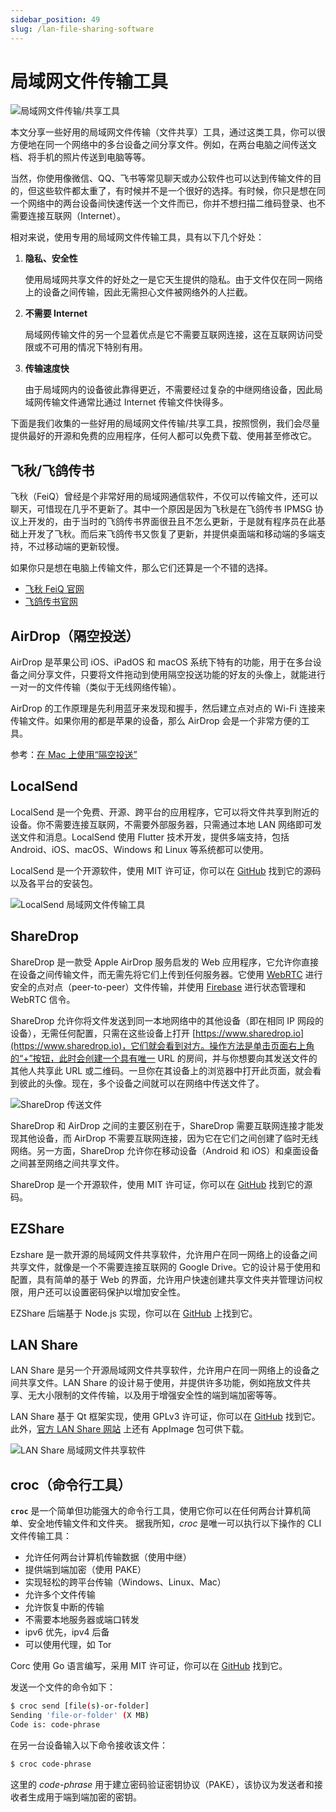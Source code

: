 ```yaml
---
sidebar_position: 49
slug: /lan-file-sharing-software
---
```


# 局域网文件传输工具

![局域网文件传输/共享工具](https://static.getiot.tech/lan-file-sharing.png#center)

本文分享一些好用的局域网文件传输（文件共享）工具，通过这类工具，你可以很方便地在同一个网络中的多台设备之间分享文件。例如，在两台电脑之间传送文档、将手机的照片传送到电脑等等。

当然，你使用像微信、QQ、飞书等常见聊天或办公软件也可以达到传输文件的目的，但这些软件都太重了，有时候并不是一个很好的选择。有时候，你只是想在同一个网络中的两台设备间快速传送一个文件而已，你并不想扫描二维码登录、也不需要连接互联网（Internet）。

相对来说，使用专用的局域网文件传输工具，具有以下几个好处：

1. **隐私、安全性**

   使用局域网共享文件的好处之一是它天生提供的隐私。由于文件仅在同一网络上的设备之间传输，因此无需担心文件被网络外的人拦截。

2. **不需要 Internet**

   局域网传输文件的另一个显着优点是它不需要互联网连接，这在互联网访问受限或不可用的情况下特别有用。

3. **传输速度快**

   由于局域网内的设备彼此靠得更近，不需要经过复杂的中继网络设备，因此局域网传输文件通常比通过 Internet 传输文件快得多。

下面是我们收集的一些好用的局域网文件传输/共享工具，按照惯例，我们会尽量提供最好的开源和免费的应用程序，任何人都可以免费下载、使用甚至修改它。



## 飞秋/飞鸽传书

飞秋（FeiQ）曾经是个非常好用的局域网通信软件，不仅可以传输文件，还可以聊天，可惜现在几乎不更新了。其中一个原因是因为飞秋是在飞鸽传书 IPMSG 协议上开发的，由于当时的飞鸽传书界面很丑且不怎么更新，于是就有程序员在此基础上开发了飞秋。而后来飞鸽传书又恢复了更新，并提供桌面端和移动端的多端支持，不过移动端的更新较慢。

如果你只是想在电脑上传输文件，那么它们还算是一个不错的选择。

- [飞秋 FeiQ 官网](https://www.feiq.cn)
- [飞鸽传书官网](http://www.ipmsg.org.cn)



## AirDrop（隔空投送）

AirDrop 是苹果公司 iOS、iPadOS 和 macOS 系统下特有的功能，用于在多台设备之间分享文件，只要将文件拖动到使用隔空投送功能的好友的头像上，就能进行一对一的文件传输（类似于无线网络传输）。

AirDrop 的工作原理是先利用蓝牙来发现和握手，然后建立点对点的 Wi-Fi 连接来传输文件。如果你用的都是苹果的设备，那么 AirDrop 会是一个非常方便的工具。

参考：[在 Mac 上使用“隔空投送”](https://support.apple.com/zh-cn/102538)



## LocalSend

LocalSend 是一个免费、开源、跨平台的应用程序，它可以将文件共享到附近的设备。你不需要连接互联网，不需要外部服务器，只需通过本地 LAN 网络即可发送文件和消息。LocalSend 使用 Flutter 技术开发，提供多端支持，包括 Android、iOS、macOS、Windows 和 Linux 等系统都可以使用。

LocalSend 是一个开源软件，使用 MIT 许可证，你可以在 [GitHub](https://github.com/localsend/localsend) 找到它的源码以及各平台的安装包。

![LocalSend 局域网文件传输工具](https://static.getiot.tech/LocalSend-02.png#center)



## ShareDrop

ShareDrop 是一款受 Apple AirDrop 服务启发的 Web 应用程序，它允许你直接在设备之间传输文件，而无需先将它们上传到任何服务器。它使用 [WebRTC](https://webrtc.org) 进行安全的点对点（peer-to-peer）文件传输，并使用 [Firebase](https://www.firebase.com) 进行状态管理和 WebRTC 信令。

ShareDrop 允许你将文件发送到同一本地网络中的其他设备（即在相同 IP 网段的设备），无需任何配置，只需在这些设备上打开 [https://www.sharedrop.io](https://www.sharedrop.io)，它们就会看到对方。操作方法是单击页面右上角的“+”按钮，此时会创建一个具有唯一 URL 的房间，并与你想要向其发送文件的其他人共享此 URL 或二维码。一旦你在其设备上的浏览器中打开此页面，就会看到彼此的头像。现在，多个设备之间就可以在网络中传送文件了。

![ShareDrop 传送文件](https://static.getiot.tech/ShareDrop.png#center)

ShareDrop 和 AirDrop 之间的主要区别在于，ShareDrop 需要互联网连接才能发现其他设备，而 AirDrop 不需要互联网连接，因为它在它们之间创建了临时无线网络。另一方面，ShareDrop 允许你在移动设备（Android 和 iOS）和桌面设备之间甚至网络之间共享文件。

ShareDrop 是一个开源软件，使用 MIT 许可证，你可以在 [GitHub](https://github.com/szimek/sharedrop) 找到它的源码。



## EZShare

Ezshare 是一款开源的局域网文件共享软件，允许用户在同一网络上的设备之间共享文件，就像是一个不需要连接互联网的 Google Drive。它的设计易于使用和配置，具有简单的基于 Web 的界面，允许用户快速创建共享文件夹并管理访问权限，用户还可以设置密码保护以增加安全性。

EZShare 后端基于 Node.js 实现，你可以在 [GitHub](https://github.com/mifi/ezshare) 上找到它。



## LAN Share

LAN Share 是另一个开源局域网文件共享软件，允许用户在同一网络上的设备之间共享文件。LAN Share 的设计易于使用，并提供许多功能，例如拖放文件共享、无大小限制的文件传输，以及用于增强安全性的端到端加密等等。

LAN Share 基于 Qt 框架实现，使用 GPLv3 许可证，你可以在 [GitHub](https://github.com/abdularis/LAN-Share) 找到它。此外，[官方 LAN Share 网站](https://appimage.github.io/LANShare/) 上还有 AppImage 包可供下载。 

![LAN Share 局域网文件共享软件](https://static.getiot.tech/LAN-Share.png#center)



## croc（命令行工具）

**`croc`** 是一个简单但功能强大的命令行工具，使用它你可以在任何两台计算机简单、安全地传输文件和文件夹。 据我所知，*croc* 是唯一可以执行以下操作的 CLI 文件传输工具：

- 允许任何两台计算机传输数据（使用中继）
- 提供端到端加密（使用 PAKE）
- 实现轻松的跨平台传输（Windows、Linux、Mac）
- 允许多个文件传输
- 允许恢复中断的传输
- 不需要本地服务器或端口转发
- ipv6 优先，ipv4 后备
- 可以使用代理，如 Tor

Corc 使用 Go 语言编写，采用 MIT 许可证，你可以在 [GitHub](https://github.com/schollz/croc) 找到它。

发送一个文件的命令如下：

```bash
$ croc send [file(s)-or-folder]
Sending 'file-or-folder' (X MB)
Code is: code-phrase
```

在另一台设备输入以下命令接收该文件：

```bash
$ croc code-phrase
```

这里的 *code-phrase* 用于建立密码验证密钥协议（PAKE），该协议为发送者和接收者生成用于端到端加密的密钥。



<!--

---



## Updog

Updog 是 Python 的 `SimpleHTTPServer` 的替代品。它允许通过 HTTP/S 上传和下载，可以设置临时 SSL 证书并使用 HTTP 基本身份验证。

安装方式：

```bash
pip3 install updog
```

[GitHub](https://github.com/sc0tfree/updog)



## Airshare

Airshare is a Python-based tool that transfers data between two machines in a local network using Multicast-DNS. It also provides a non-CLI HTTP gateway. The tool is completely offline and supports blazing fast content transfer within a local network. It lets you transfer plain text and files.

Additionally, it supports transfer of multiple files, directories and large files, and can be used as a module in other Python programs. Airshare is cross-platform, working on Linux, Windows, and Mac, and also supports mobile devices. Furthermore, it uses Multicast-DNS service registration and discovery, making content easily accessible with human-readable codes.

[GitHub](https://github.com/KuroLabs/Airshare)



## D-LAN

[GitHub](https://github.com/Ummon/D-LAN)



## LANDrop

[LANDrop](https://landrop.app/)

[GitHub](https://github.com/LANDrop/LANDrop)



---



## Node.js-LAN-File-Sharing

This is a small Node.js app designed for sharing files while on the same network. Especially useful when you are trying to get a file from a friend and their device has a single broken USB port.

Once installed, it creates a local web server that enables you to share files and access them from your network.

**Its features include:**

- Easy to use Drag and Drop file upload.
- Faster than uploading to a server then downloading since you are the server.
- Works with large files (tested with >2gb).
- The page opens fast due to being lightweight. (Native JS + Vue 2)

The main disadvantage of this app is that it requires technical skills to setup and use.



## LanXchange

LanXchange is a simple tool for spontaneous, local network file transfers. Supports Windows, macOS and Linux PCs and Android phones.

It is written in Java and work in portable mode. It also supports multiple file transfers, large file transfers and allows you to exchange, share and transfer files between different systems, platforms, and devices.

LanXchange is released under the GPL-3.0 License.



## ffsend

ffsend is a command-line terminal app that allow you to share files and directory easy. All files are always encrypted on the client, and secrets are never shared with the remote host. An optional password may be specified, and a default file lifetime of 1 (up to 20) download or 24 hours is enforced to ensure your stuff does not remain online forever.

ffsend works on Windows, macOS, FreeBSD and Linux. It is also can be installed using Docker.

**ffsend features include:**

- Fully featured and friendly command line tool
- Upload and download files and directories securely, always encrypted on the client
- Additional password protection, generation and configurable download limits
- File and directory archiving and extraction
- Built-in share URL shortener and QR code generator
- Supports Send v3 (current) and v2
- History tracking your files for easy management
- Ability to use your own Send hosts
- Inspect or delete shared files
- Accurate error reporting
- Streaming encryption and uploading/downloading, very low memory footprint
- Intended for use in [scripts](https://github.com/timvisee/ffsend#scriptability) without interaction

This project is released under the **GNU GPL-3.0** license.



## Transmitic Beta

Transmitic is a secure program for sharing and transferring files directly between users. It is built with Rust, has no file size limit, and allows for download pause and resume. You can add users and choose which files and folders to share with them. The goal is to simplify the process of transferring files between computers. If you have ever wanted to send files directly from one computer to another, Transmitic can help.



## Hansip

Hansip is a robust and secure file-sharing server that provides users with an easy and effective way to share files with others. It is suitable for individuals who want to share personal files and small to medium organizations that need to share confidential documents.

One of the most significant features of Hansip is its End-to-End encryption, which ensures that only authorized users can access your files. This feature provides an added layer of security that is essential for anyone who values their privacy and wants to keep their files safe.

In addition to its security features, Hansip is extremely user-friendly. Its interface is simple and intuitive, enabling you to upload and share files with others quickly and easily. Furthermore, Hansip is scalable, making it easy to adapt to your organization's growing needs. You can easily create new users and groups, set permissions, and manage your files from a central dashboard.

[GitHub](https://github.com/slaveofcode/hansip)



## [Sharing GUI](https://github.com/imyuanx/sharing-GUI)

Sharing GUI is a simple tool that enables easy file sharing to multiple devices on the LAN or public network. With Sharing GUI, you can share files to multiple devices on the LAN or public network using only one client, while other devices can use the web. The client supports macOS, Windows, and Linux.

Sharing GUI allows you to download your files on other devices, accept files on other devices, and access your clipboard on other devices. It supports both LAN and public network, identity authentication, and ngrok for quickly sharing to the public network.



## ShareBox

Sharebox is a powerful web-based file management application designed to make file-sharing a breeze. With its user-friendly interface, you can easily share files from your host machine to any device on your local network or over the internet in just a few clicks.

What's more, Sharebox requires minimal or zero configuration, making it a great tool for users who are not tech-savvy. It comes bundled in a single executable file, which means you don't have to worry about downloading or installing multiple files.

For those looking to share files over the internet, Sharebox has got you covered. It comes with an integrated [Vex](https://github.com/bleenco/vex) client that eliminates the need for configuring firewalls or NAT on your local network. This means you can easily share files with friends, family, or colleagues without any hassle.



## send-it

Yet another simple terminal app that allows you to share your files directly from your terminal. It supports drag and drop, and comes with a reactive progress bar.



## Dropzone

Dropzone is an innovative software that provides a range of features to facilitate communication and file sharing among friends and colleagues in a local area network (LAN). With Dropzone, users can easily share files, chat, and access remote terminals with others on the same network, making it an ideal tool for collaborative work environments. The software is designed to be extremely user-friendly, with zero-configuration required, making it accessible even to those who are not tech-savvy.

It is written in C# programming language, which ensures its compatibility with Windows platforms. Moreover, the software is constantly updated and improved to ensure optimal performance and reliability.



## localCloud

This simple app allows you to create a local cloud system for your local network. You can set admin username, password, token, upload and share files among computors in your network.



## Portal

Portal is a lightweight command-line file transfer utility for file transfer for the network and the web. It can be installed for Windows, Linux, Arch Linux, macOS.

**Portal features include:**

- End-to-end encryption using [PAKE2](https://en.wikipedia.org/wiki/Password-authenticated_key_agreement)
- Direct transfer of files if possible (e.g. sender and receiver are in the same local network)
- Fallback to relay server if sender and receiver cannot connect directly
- Parallel gzip compression of files for faster and more efficient transfers
- Hosting your own relay (we'd appreciate it if you plan to send a lot of data!)
- Configurability and shell completions
- A shiny UI ⭐✨ to gaze your eyes upon while you wait for your files



## Gocho

Local Network File Sharing

Gocho allows you to share a chosen directory with others on the same local network, without the need to setup Samba or OS-oriented settings. It provides a local dashboard which you can access through your browser, to discover what others are sharing without knowing other's IP addresses. [GitHub](https://github.com/donkeysharp/gocho)

Gocho 允许您与同一本地网络上的其他人共享选定的目录，而无需设置 Samba 或面向操作系统的设置。 它提供了一个本地仪表板，您可以通过浏览器访问该仪表板，以便在不知道其他人的 IP 地址的情况下发现其他人正在共享的内容。

Gocho is written in Go Lang, and it is released under the MIT license.

The supported platforms are:

- GNU/Linux 32 bits
- GNU/Linux 64 bits
- macOS (Intel and Apple Silicon)
- Windows 32 bits
- Windows 64 bits



## NitroShare

[NitroShare](https://nitroshare.net/)

https://github.com/nitroshare



## LanXchange

[LanXchange](https://lanxchange.com/)



## FileFly

[FileFly](https://www.fileflyapp.com/)





## 参考

- [19 Open-source Free LAN File Transfer and File Sharing Apps and Scripts](https://medevel.com/19-lan-file-transfer-file-sharing/)



-->
